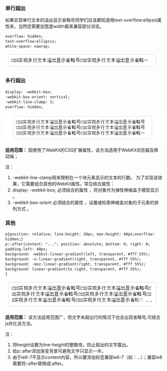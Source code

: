 <p style="width: 300px;overflow: hidden;white-space: nowrap;text-overflow: ellipsis;">

### 单行超出

如果实现单行文本的溢出显示省略号同学们应该都知道用text-overflow:ellipsis属性来，当然还需要加宽度width属来兼容部分浏览。

```
overflow: hidden;
text-overflow:ellipsis;
white-space: nowrap;
```

![dome1](../picture/dome1.png)

### 多行超出

```
display: -webkit-box;
-webkit-box-orient: vertical;
-webkit-line-clamp: 3;
overflow: hidden;
```

![dome2](../picture/dome2.png)

**适用范围：**
因使用了WebKit的CSS扩展属性，该方法适用于WebKit浏览器及移动端；

注：

1. -webkit-line-clamp用来限制在一个块元素显示的文本的行数。 为了实现该效果，它需要组合其他的WebKit属性。常见结合属性：
2. display: -webkit-box; 必须结合的属性 ，将对象作为弹性伸缩盒子模型显示 。
3. -webkit-box-orient 必须结合的属性 ，设置或检索伸缩盒对象的子元素的排列方式 。

### 其他

```
p{position: relative; line-height: 20px; max-height: 40px;overflow: hidden;}
p::after{content: "..."; position: absolute; bottom: 0; right: 0; padding-left: 40px;
background: -webkit-linear-gradient(left, transparent, #fff 55%);
background: -o-linear-gradient(right, transparent, #fff 55%);
background: -moz-linear-gradient(right, transparent, #fff 55%);
background: linear-gradient(to right, transparent, #fff 55%);
}
```



![dome3](../picture/dome3.png)

**适用范围：**
该方法适用范围广，但文字未超出行的情况下也会出现省略号,可结合js优化该方法。

注：

1. 将height设置为line-height的整数倍，防止超出的文字露出。
2. 给p::after添加渐变背景可避免文字只显示一半。
3. 由于ie6-7不显示content内容，所以要添加标签兼容ie6-7（如：<span>…<span/>）；兼容ie8需要将::after替换成:after。